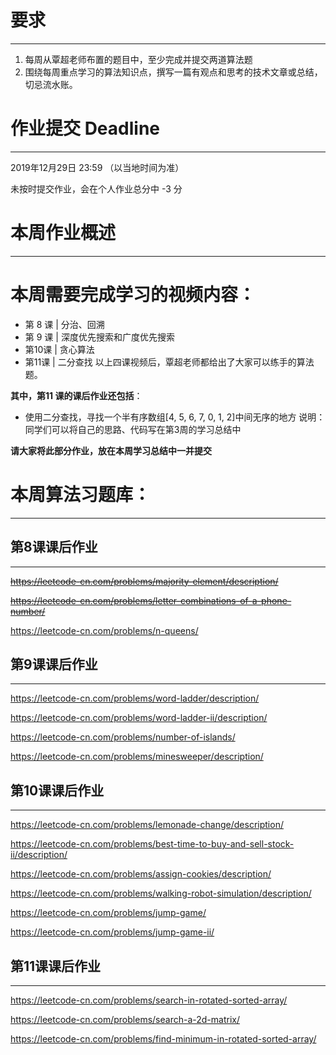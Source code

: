 # 要求
***

1. 每周从覃超老师布置的题目中，至少完成并提交两道算法题
2. 围绕每周重点学习的算法知识点，撰写一篇有观点和思考的技术文章或总结，切忌流水账。
# 作业提交 Deadline
***

2019年12月29日 23:59 （以当地时间为准）

未按时提交作业，会在个人作业总分中 -3 分

# 本周作业概述
***

# 本周需要完成学习的视频内容：

- 第 8 课 | 分治、回溯
- 第 9 课 | 深度优先搜索和广度优先搜索
- 第10课 | 贪心算法
- 第11课 | 二分查找
以上四课视频后，覃超老师都给出了大家可以练手的算法题。

**其中，第11 课的课后作业还包括**：

- 使用二分查找，寻找一个半有序数组[4, 5, 6, 7, 0, 1, 2]中间无序的地方
说明：同学们可以将自己的思路、代码写在第3周的学习总结中

**请大家将此部分作业，放在本周学习总结中一并提交**

# 本周算法习题库：
***

## 第8课课后作业
***
~~https://leetcode-cn.com/problems/majority-element/description/~~

~~https://leetcode-cn.com/problems/letter-combinations-of-a-phone-number/~~

https://leetcode-cn.com/problems/n-queens/

## 第9课课后作业
***
https://leetcode-cn.com/problems/word-ladder/description/

https://leetcode-cn.com/problems/word-ladder-ii/description/

https://leetcode-cn.com/problems/number-of-islands/

https://leetcode-cn.com/problems/minesweeper/description/

## 第10课课后作业
***
https://leetcode-cn.com/problems/lemonade-change/description/

https://leetcode-cn.com/problems/best-time-to-buy-and-sell-stock-ii/description/

https://leetcode-cn.com/problems/assign-cookies/description/

https://leetcode-cn.com/problems/walking-robot-simulation/description/

https://leetcode-cn.com/problems/jump-game/ 

https://leetcode-cn.com/problems/jump-game-ii/

## 第11课课后作业
***
https://leetcode-cn.com/problems/search-in-rotated-sorted-array/

https://leetcode-cn.com/problems/search-a-2d-matrix/

https://leetcode-cn.com/problems/find-minimum-in-rotated-sorted-array/